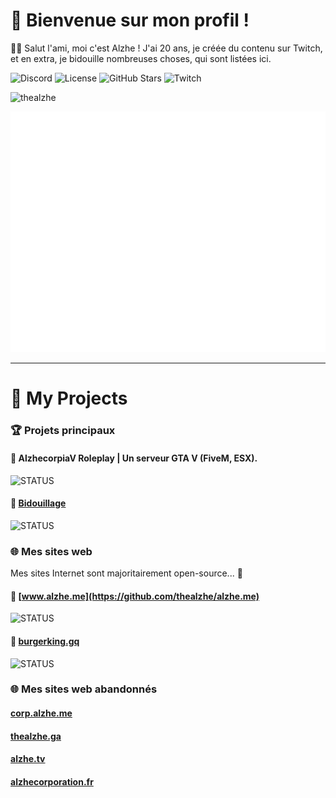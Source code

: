 # 👀 Bienvenue sur mon profil !

👋🏼 Salut l'ami, moi c'est Alzhe ! J'ai 20 ans, je créée du contenu sur Twitch, et en extra, je bidouille nombreuses choses, qui sont listées ici.

![Discord](https://img.shields.io/discord/1061756569865433128) ![License](https://img.shields.io/github/license/thealzhe/thealzhe) ![GitHub Stars](https://img.shields.io/github/stars/thealzhe?affiliations=OWNER%2CCOLLABORATOR%2CORGANIZATION_MEMBER) ![Twitch](https://img.shields.io/twitch/status/alzhetv)


<img src="https://github-profile-trophy.vercel.app/?username=thealzhe&no-frame=true&&no-bg=true" alt="thealzhe"/>

![Metrics](/github-metrics.svg)

---

[s-released]: https://shields.io/badge/STATUS-RELEASED-brightgreen
[s-working]: https://shields.io/badge/STATUS-WORKING-green
[s-wip]: https://img.shields.io/badge/STATUS-WORK_IN_PROGRESS-yellow
[s-discontinued]: https://img.shields.io/badge/STATUS-DISCONTINUED-red

# 📰 My Projects

### 🏆 Projets principaux
#### 🚓 AlzhecorpiaV Roleplay | Un serveur GTA V (FiveM, ESX).
![STATUS][s-wip]

#### 🧰 [Bidouillage](https://github.com/thealzhe/Bidouillage)
![STATUS][s-wip]

### 🌐 Mes sites web
Mes sites Internet sont majoritairement open-source... 👀
#### 🧪 [www.alzhe.me](https://github.com/thealzhe/alzhe.me)
![STATUS][s-released]

#### 🤖 [burgerking.gq](https://github.com/thealzhe/burgerking.gq)
![STATUS][s-released]

### 🌐 Mes sites web abandonnés
#### [corp.alzhe.me](https://github.com/thealzhe/corp.alzhe.me)
#### [thealzhe.ga](https://github.com/thealzhe/thealzhe.ga)
#### [alzhe.tv](https://github.com/thealzhe/alzhe.tv)
#### [alzhecorporation.fr](https://github.com/thealzhe/alzhecorporation.fr)
